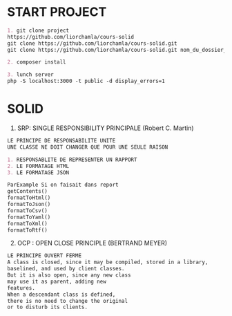 # START PROJECT

```markdown
1. git clone project
https://github.com/liorchamla/cours-solid
git clone https://github.com/liorchamla/cours-solid.git
git clone https://github.com/liorchamla/cours-solid.git nom_du_dossier_project

2. composer install

3. lunch server
php -S localhost:3000 -t public -d display_errors=1
```

# SOLID
1. SRP: SINGLE RESPONSIBILITY PRINCIPALE (Robert C. Martin)
```markdown
LE PRINCIPE DE RESPONSABILITE UNITE
UNE CLASSE NE DOIT CHANGER QUE POUR UNE SEULE RAISON

1. RESPONSABLITE DE REPRESENTER UN RAPPORT
2. LE FORMATAGE HTML
3. LE FORMATAGE JSON

ParExample Si on faisait dans report
getContents()
formatToHtml()
formatToJson()
formatToCsv()
formatToYaml()
formatToXml()
formatToRtf()
```

2. OCP : OPEN CLOSE PRINCIPLE (BERTRAND MEYER)
```markdown
LE PRINCIPE OUVERT FERME
A class is closed, since it may be compiled, stored in a library,
baselined, and used by client classes.
But it is also open, since any new class
may use it as parent, adding new 
features.
When a descendant class is defined,
there is no need to change the original
or to disturb its clients.

```